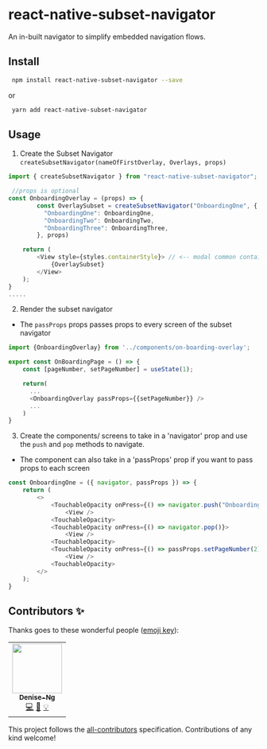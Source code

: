 # react-native-subset-navigator
An in-built navigator to simplify embedded navigation flows.


## Install

```sh
 npm install react-native-subset-navigator --save
```

or

```sh
 yarn add react-native-subset-navigator
```

## Usage

1. Create the Subset Navigator
`createSubsetNavigator(nameOfFirstOverlay, Overlays, props)`

````js
import { createSubsetNavigator } from "react-native-subset-navigator";

 //props is optional
const OnboardingOverlay = (props) => {
        const OverlaySubset = createSubsetNavigator("OnboardingOne", {
          "OnboardingOne": OnboardingOne,
          "OnboardingTwo": OnboardingTwo,
          "OnboardingThree": OnboardingThree,
        }, props)

    return (
        <View style={styles.containerStyle}> // <-- modal common container
            {OverlaySubset}
        </View> 
    );
}
.....
````

2. Render the subset navigator
- The `passProps` props passes props to every screen of the subset navigator 

````js
import {OnboardingOverlay} from '../components/on-boarding-overlay';

export const OnBoardingPage = () => {
    const [pageNumber, setPageNumber] = useState(1);

    return(
      ...
      <OnboardingOverlay passProps={{setPageNumber}} />
      ...
    )
}
````

3. Create the components/ screens to take in a 'navigator' prop and use the `push` and `pop` methods to navigate.
- The component can also take in a 'passProps' prop if you want to pass props to each screen
````js
const OnboardingOne = ({ navigator, passProps }) => {
    return (
        <>
            <TouchableOpacity onPress={() => navigator.push("OnboardingTwo")}>
                <View />
            <TouchableOpacity>
            <TouchableOpacity onPress={() => navigator.pop()}>
                <View />
            <TouchableOpacity>
            <TouchableOpacity onPress={() => passProps.setPageNumber(2)}>
                <View />
            <TouchableOpacity>
        </>
    );
}
````

## Contributors ✨

Thanks goes to these wonderful people ([emoji key](https://allcontributors.org/docs/en/emoji-key)):

<!-- ALL-CONTRIBUTORS-LIST:START - Do not remove or modify this section -->
<!-- prettier-ignore-start -->
<!-- markdownlint-disable -->
<table>
  <tr>
    <td align="center"><a href="https://github.com/Denise-Ng"><img src="https://avatars.githubusercontent.com/u/50568634?v=4?s=100" width="100px;" alt=""/><br /><sub><b>Denise-Ng</b></sub></a><br /><a href="https://github.com/Aspect Apps/react-native-subset-navigator/commits?author=Denise-Ng" title="Code">💻</a> <a href="https://github.com/Aspect Apps/react-native-subset-navigator/commits?author=Denise-Ng" title="Documentation">📖</a> <a href="#example-Denise-Ng" title="Examples">💡</a></td>
  </tr>
</table>

<!-- markdownlint-restore -->
<!-- prettier-ignore-end -->

<!-- ALL-CONTRIBUTORS-LIST:END -->

This project follows the [all-contributors](https://github.com/all-contributors/all-contributors) specification. Contributions of any kind welcome!